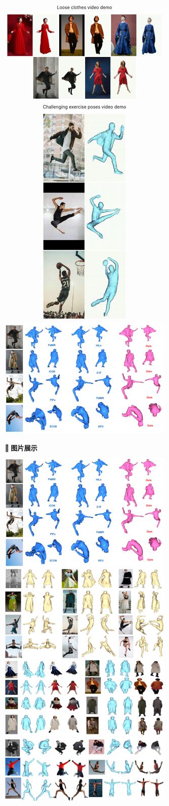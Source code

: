 <p align="center">
  Loose clothes video demo
</p>


<p align="center">
  <img src="examples/output.gif" width="160" alt="Demo 1">
  <img src="examples/output4.gif" width="160" alt="Demo 3">
  <img src="examples/output2.gif" width="160" alt="Demo 3">
  <img src="examples/b.gif" width="160" alt="Demo 2">
  <img src="examples/a.gif" width="160" alt="Demo 2">
</p>

<p align="center">
  Challenging exercise poses video demo
</p>

<p align="center">
  <img src="examples/d.gif" width="260" alt="Demo 1">
  <img src="examples/output3.gif" width="260" alt="Demo 3">
  <img src="examples/c.gif" width="260" alt="Demo 3">
</p>
<img src="examples/comparsion.PNG" alt="Comparison with SOTAs" width="600" />

## 📸 图片展示
![Image 1](examples/comparsion.PNG)
![Image 2](examples/pose.PNG)
![Image 3](examples/colors_loose.PNG)
![Image 4](examples/colors_pose.PNG)
